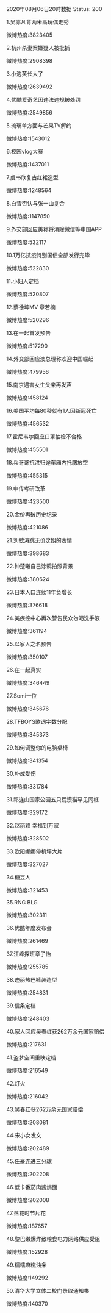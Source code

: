 2020年08月06日20时数据
Status: 200

1.吴亦凡背两米高玩偶走秀

微博热度:3823405

2.杭州杀妻案嫌疑人被批捕

微博热度:2908398

3.小泡芙长大了

微博热度:2639492

4.优酷爱奇艺因违法违规被处罚

微博热度:2549856

5.琉璃单方面与芒果TV解约

微博热度:1543012

6.校园vlog大赛

微博热度:1437011

7.虞书欣复古红裙造型

微博热度:1248564

8.白雪否认与张一山复合

微博热度:1147850

9.外交部回应美称将清除微信等中国APP

微博热度:532117

10.1万亿抗疫特别国债全部发行完毕

微博热度:522830

11.小妇人定档

微博热度:520807

12.蔡徐坤MV 章若楠

微博热度:520296

13.在一起首发预告

微博热度:517290

14.外交部回应澳总理称欢迎中国崛起

微博热度:479956

15.南京遇害女生父亲再发声

微博热度:458124

16.美国平均每80秒就有1人因新冠死亡

微博热度:456532

17.霍尼韦尔回应口罩抽检不合格

微博热度:455501

18.兵哥哥抗洪归途车厢内托腮放空

微博热度:455315

19.中传考研改革

微博热度:423500

20.金价再破历史纪录

微博热度:421086

21.刘敏涛跳无价之姐的表情

微博热度:398683

22.钟楚曦自己涂鸦拍照背景

微博热度:380624

23.日本人口连续11年负增长

微博热度:376618

24.美疾控中心再次警告民众勿喝洗手液

微博热度:361194

25.以家人之名预告

微博热度:350107

26.在一起真实

微博热度:346449

27.Somi一位

微博热度:345676

28.TFBOYS歌词字数分配

微博热度:345373

29.如何调整你的电脑桌椅

微博热度:341354

30.朴成受伤

微博热度:331784

31.祁连山国家公园五只荒漠猫罕见同框

微博热度:329172

32.赵丽颖 幸福到万家

微博热度:328502

33.欧阳娜娜停机坪大片

微博热度:327027

34.糖豆人

微博热度:321453

35.RNG BLG

微博热度:302311

36.优酷年度发布会

微博热度:261469

37.汪峰探班章子怡

微博热度:255785

38.迪丽热巴裤装造型

微博热度:254831

39.信条定档

微博热度:248403

40.家人回应吴春红获262万余元国家赔偿

微博热度:217631

41.盗梦空间重映定档

微博热度:216549

42.灯火

微博热度:216042

43.吴春红获262万余元国家赔偿

微博热度:208081

44.宋小女发文

微博热度:202489

45.任豪连进三分球

微博热度:202208

46.低卡番茄肉酱焗面

微博热度:202008

47.落花时节片花

微博热度:187657

48.黎巴嫩爆炸致粮食电力网络供应受阻

微博热度:152928

49.糯糯麻糍油条

微博热度:149292

50.清华大学立体二校门录取通知书

微博热度:140370


